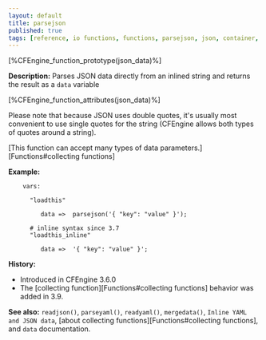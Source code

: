 ```yaml
---
layout: default
title: parsejson
published: true
tags: [reference, io functions, functions, parsejson, json, container, inline_json]
---
```


[%CFEngine_function_prototype(json_data)%]

**Description:** Parses JSON data directly from an inlined string and
returns the result as a `data` variable

[%CFEngine_function_attributes(json_data)%]

Please note that because JSON uses double quotes, it's usually most
convenient to use single quotes for the string (CFEngine allows both
types of quotes around a string).

[This function can accept many types of data parameters.][Functions#collecting functions]

**Example:**

```cf3
    vars:

      "loadthis"

         data =>  parsejson('{ "key": "value" }');

      # inline syntax since 3.7
      "loadthis_inline"

         data =>  '{ "key": "value" }';
```

**History:**

* Introduced in CFEngine 3.6.0
* The [collecting function][Functions#collecting functions] behavior was added in 3.9.

**See also:** `readjson()`, `parseyaml()`, `readyaml()`, `mergedata()`, `Inline YAML and JSON data`, [about collecting functions][Functions#collecting functions], and `data` documentation.
